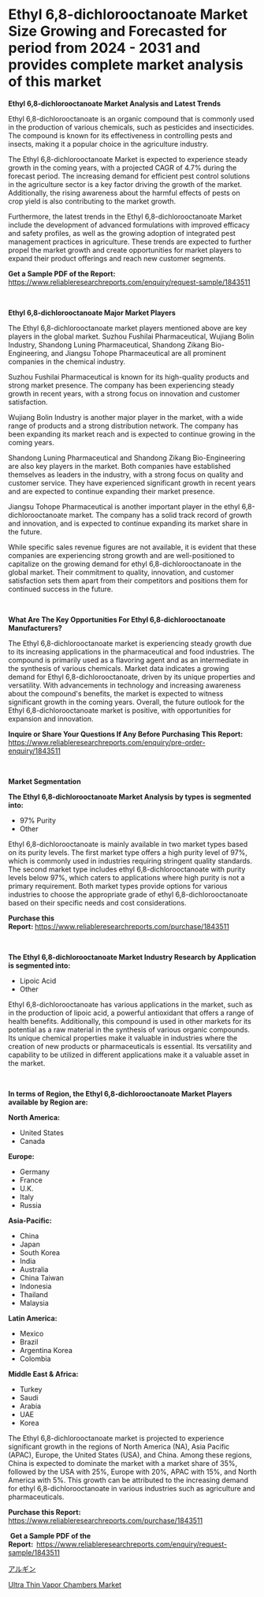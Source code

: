 <p><h1>Ethyl 6,8-dichlorooctanoate Market Size Growing and Forecasted for period from 2024 - 2031 and provides complete market analysis of this market</h1></p><p><strong>Ethyl 6,8-dichlorooctanoate Market Analysis and Latest Trends</strong></p>
<p><p>Ethyl 6,8-dichlorooctanoate is an organic compound that is commonly used in the production of various chemicals, such as pesticides and insecticides. The compound is known for its effectiveness in controlling pests and insects, making it a popular choice in the agriculture industry.</p><p>The Ethyl 6,8-dichlorooctanoate Market is expected to experience steady growth in the coming years, with a projected CAGR of 4.7% during the forecast period. The increasing demand for efficient pest control solutions in the agriculture sector is a key factor driving the growth of the market. Additionally, the rising awareness about the harmful effects of pests on crop yield is also contributing to the market growth.</p><p>Furthermore, the latest trends in the Ethyl 6,8-dichlorooctanoate Market include the development of advanced formulations with improved efficacy and safety profiles, as well as the growing adoption of integrated pest management practices in agriculture. These trends are expected to further propel the market growth and create opportunities for market players to expand their product offerings and reach new customer segments.</p></p>
<p><strong>Get a Sample PDF of the Report:&nbsp;</strong> <a href="https://www.reliableresearchreports.com/enquiry/request-sample/1843511">https://www.reliableresearchreports.com/enquiry/request-sample/1843511</a></p>
<p>&nbsp;</p>
<p><strong>Ethyl 6,8-dichlorooctanoate Major Market Players</strong></p>
<p><p>The Ethyl 6,8-dichlorooctanoate market players mentioned above are key players in the global market. Suzhou Fushilai Pharmaceutical, Wujiang Bolin Industry, Shandong Luning Pharmaceutical, Shandong Zikang Bio-Engineering, and Jiangsu Tohope Pharmaceutical are all prominent companies in the chemical industry.</p><p>Suzhou Fushilai Pharmaceutical is known for its high-quality products and strong market presence. The company has been experiencing steady growth in recent years, with a strong focus on innovation and customer satisfaction.</p><p>Wujiang Bolin Industry is another major player in the market, with a wide range of products and a strong distribution network. The company has been expanding its market reach and is expected to continue growing in the coming years.</p><p>Shandong Luning Pharmaceutical and Shandong Zikang Bio-Engineering are also key players in the market. Both companies have established themselves as leaders in the industry, with a strong focus on quality and customer service. They have experienced significant growth in recent years and are expected to continue expanding their market presence.</p><p>Jiangsu Tohope Pharmaceutical is another important player in the ethyl 6,8-dichlorooctanoate market. The company has a solid track record of growth and innovation, and is expected to continue expanding its market share in the future.</p><p>While specific sales revenue figures are not available, it is evident that these companies are experiencing strong growth and are well-positioned to capitalize on the growing demand for ethyl 6,8-dichlorooctanoate in the global market. Their commitment to quality, innovation, and customer satisfaction sets them apart from their competitors and positions them for continued success in the future.</p></p>
<p>&nbsp;</p>
<p><strong>What Are The Key Opportunities For Ethyl 6,8-dichlorooctanoate Manufacturers?</strong></p>
<p><p>The Ethyl 6,8-dichlorooctanoate market is experiencing steady growth due to its increasing applications in the pharmaceutical and food industries. The compound is primarily used as a flavoring agent and as an intermediate in the synthesis of various chemicals. Market data indicates a growing demand for Ethyl 6,8-dichlorooctanoate, driven by its unique properties and versatility. With advancements in technology and increasing awareness about the compound's benefits, the market is expected to witness significant growth in the coming years. Overall, the future outlook for the Ethyl 6,8-dichlorooctanoate market is positive, with opportunities for expansion and innovation.</p></p>
<p><strong>Inquire or Share Your Questions If Any Before Purchasing This Report:</strong> <a href="https://www.reliableresearchreports.com/enquiry/pre-order-enquiry/1843511">https://www.reliableresearchreports.com/enquiry/pre-order-enquiry/1843511</a></p>
<p>&nbsp;</p>
<p><strong>Market Segmentation</strong></p>
<p><strong>The Ethyl 6,8-dichlorooctanoate Market Analysis by types is segmented into:</strong></p>
<p><ul><li>97% Purity</li><li>Other</li></ul></p>
<p><p>Ethyl 6,8-dichlorooctanoate is mainly available in two market types based on its purity levels. The first market type offers a high purity level of 97%, which is commonly used in industries requiring stringent quality standards. The second market type includes ethyl 6,8-dichlorooctanoate with purity levels below 97%, which caters to applications where high purity is not a primary requirement. Both market types provide options for various industries to choose the appropriate grade of ethyl 6,8-dichlorooctanoate based on their specific needs and cost considerations.</p></p>
<p><strong>Purchase this Report:&nbsp;</strong><a href="https://www.reliableresearchreports.com/purchase/1843511">https://www.reliableresearchreports.com/purchase/1843511</a></p>
<p>&nbsp;</p>
<p><strong>The Ethyl 6,8-dichlorooctanoate Market Industry Research by Application is segmented into:</strong></p>
<p><ul><li>Lipoic Acid</li><li>Other</li></ul></p>
<p><p>Ethyl 6,8-dichlorooctanoate has various applications in the market, such as in the production of lipoic acid, a powerful antioxidant that offers a range of health benefits. Additionally, this compound is used in other markets for its potential as a raw material in the synthesis of various organic compounds. Its unique chemical properties make it valuable in industries where the creation of new products or pharmaceuticals is essential. Its versatility and capability to be utilized in different applications make it a valuable asset in the market.</p></p>
<p>&nbsp;</p>
<p><strong>In terms of Region, the Ethyl 6,8-dichlorooctanoate Market Players available by Region are:</strong></p>
<p>
    <p> <strong> North America: </strong>
        <ul>
            <li>United States</li>
            <li>Canada</li>
        </ul>
        </p> 
    <p> <strong> Europe: </strong>
        <ul>
            <li>Germany</li>
            <li>France</li>
            <li>U.K.</li>
            <li>Italy</li>
            <li>Russia</li>
        </ul>
        </p> 
    <p> <strong> Asia-Pacific: </strong>
        <ul>
            <li>China</li>
            <li>Japan</li>
            <li>South Korea</li>
            <li>India</li>
            <li>Australia</li>
            <li>China Taiwan</li>
            <li>Indonesia</li>
            <li>Thailand</li>
            <li>Malaysia</li>
        </ul>
        </p> 
    <p> <strong> Latin America: </strong>
        <ul>
            <li>Mexico</li>
            <li>Brazil</li>
            <li>Argentina Korea</li>
            <li>Colombia</li>
        </ul>
        </p> 
    <p> <strong> Middle East & Africa: </strong>
        <ul>
            <li>Turkey</li>
            <li>Saudi</li>
            <li>Arabia</li>
            <li>UAE</li>
            <li>Korea</li>
        </ul>
    </p>
    </p>
<p><p>The Ethyl 6,8-dichlorooctanoate market is projected to experience significant growth in the regions of North America (NA), Asia Pacific (APAC), Europe, the United States (USA), and China. Among these regions, China is expected to dominate the market with a market share of 35%, followed by the USA with 25%, Europe with 20%, APAC with 15%, and North America with 5%. This growth can be attributed to the increasing demand for ethyl 6,8-dichlorooctanoate in various industries such as agriculture and pharmaceuticals.</p></p>
<p><strong>Purchase this Report: </strong><a href="https://www.reliableresearchreports.com/purchase/1843511">https://www.reliableresearchreports.com/purchase/1843511</a></p>
<p>&nbsp;<strong>Get a Sample PDF of the Report:&nbsp;&nbsp;</strong><a href="https://www.reliableresearchreports.com/enquiry/request-sample/1843511">https://www.reliableresearchreports.com/enquiry/request-sample/1843511</a></p>
<p><strong></strong></p>
<p><p><a href="https://medium.com/@jodyomenick9056/%E3%82%A2%E3%83%AB%E3%82%B8%E3%83%B3%E5%B8%82%E5%A0%B4-%E7%AB%B6%E4%BA%89%E5%88%86%E6%9E%90-%E5%B8%82%E5%A0%B4%E5%8B%95%E5%90%91-2031%E5%B9%B4%E3%81%BE%E3%81%A7%E3%81%AE%E4%BA%88%E6%B8%AC-eb458cf73a08">アルギン</a></p><p><a href="https://cute-banjo-8ca.notion.site/Ultra-Thin-Vapor-Chambers-Market-Growth-Market-Trends-COVID-19-Impact-and-Forecasts-for-period-fr-3a84cc53b43b46ee813574e1da5f6564">Ultra Thin Vapor Chambers Market</a></p></p>